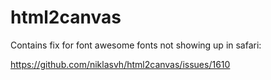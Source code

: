html2canvas
===========

Contains fix for font awesome fonts not showing up in safari:

https://github.com/niklasvh/html2canvas/issues/1610
